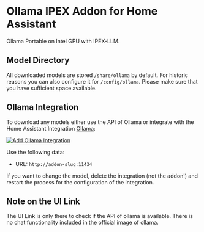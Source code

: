 # Ollama IPEX Addon for Home Assistant

Ollama Portable on Intel GPU with IPEX-LLM.

## Model Directory

All downloaded models are stored `/share/ollama` by default. For historic reasons you can also configure it for `/config/ollama`. Please make sure that you have sufficient space available.

## Ollama Integration

To download any models either use the API of Ollama or integrate with the Home Assistant Integration [Ollama](https://www.home-assistant.io/integrations/ollama/):

[![Add Ollama Integration](https://my.home-assistant.io/badges/brand.svg)](https://my.home-assistant.io/redirect/config_flow_start/?domain=ollama)

Use the following data:

- URL: `http://addon-slug:11434`

If you want to change the model, delete the integration (not the addon!) and restart the process for the configuration of the integration.

## Note on the UI Link

The UI Link is only there to check if the API of ollama is available. There is no chat functionality included in the official image of ollama.
